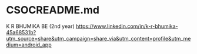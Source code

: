 # CSOCREADME.md
K R BHUMIKA 
BE (2nd year)
https://www.linkedin.com/in/k-r-bhumika-45a68531b?utm_source=share&utm_campaign=share_via&utm_content=profile&utm_medium=android_app
